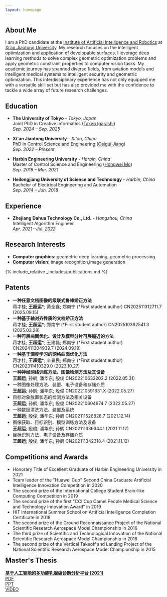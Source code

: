 ```yaml
---
layout: homepage
---
```


## About Me

[comment]: <> (I am a doctoral candidate in the <a href="http://www.aiar.xjtu.edu.cn/#">Institute of Artificial Intelligence and Robotics</a>)

[comment]: <> (of <a href="http://en.xjtu.edu.cn">Xi’an Jiaotong University</a>. )

[comment]: <> (I focus on applying artificial intelligence methods to computer graphics problems.)

[//]: # (I was born in Fuyang, China in 1997, and am currently pursuing a PhD at the <a href="http://www.aiar.xjtu.edu.cn/#">Institute of Artificial Intelligence and Robotics</a> at <a href="http://en.xjtu.edu.cn">Xi’an Jiaotong University</a>. )

[//]: # (My current research topic is intelligent optimization and application of developable surfaces, which use deep learning methods to solve geometric optimization problems, and apply geometric constraint properties to computer vision tasks. <br>)

[//]: # ()
[//]: # (Throughout my academic and professional journey, I have explored various fields, ranging from aviation models to intelligent medical systems, and from intelligent security systems to geometric optimization. At each stage, I have achieved notable successes.)

[//]: # (This diverse research background has equipped me with the confidence and skills to tackle a wide array of research challenges, both now and in the future.)

[//]: # (When facing challenges, I believe I just need some time to adapt and resolve them.)

I am a PhD candidate at the <a href="http://www.aiar.xjtu.edu.cn/#">Institute of Artificial Intelligence and Robotics</a> at <a href="http://en.xjtu.edu.cn">Xi’an Jiaotong University</a>.
My research focuses on the intelligent optimization and application of developable surfaces. I leverage deep learning methods to solve complex geometric optimization problems and apply geometric constraint properties to computer vision tasks.
My academic journey has spanned diverse fields, from aviation models and intelligent medical systems to intelligent security and geometric optimization. This interdisciplinary experience has not only equipped me with a versatile skill set but has also provided me with the confidence to tackle a wide array of future research challenges.

## **Education**
- **The University of Tokyo** - *Tokyo, Japan*<br>
  Joint PhD in Creative Informatics (<a href="https://www-ui.is.s.u-tokyo.ac.jp/~takeo/">Takeo Igarashi</a>)  
  *Sep. 2024 – Sep. 2025*

- **Xi'an Jiaotong University** - *Xi'an, China*  
  PhD in Control Science and Engineering (<a href="https://gr.xjtu.edu.cn/en/web/jiang/home">Caigui Jiang</a>)  
  *Sep. 2022 – Present*

- **Harbin Engineering University** - *Harbin, China*  
  Master of Control Science and Engineering (<a href="https://homepage.hrbeu.edu.cn/web/mohongwei">Hongwei Mo</a>)<br>
  *Sep. 2018 – Mar. 2021*

- **Heilongjiang University of Science and Technology** - *Harbin, China*  
  Bachelor of Electrical Engineering and Automation  
  *Sep. 2014 – Jun. 2018*
  
## **Experience**
- **Zhejiang Dahua Technology Co., Ltd.** - *Hangzhou, China*<br>
  Intelligent Algorithm Engineer<br>
  *Apr. 2021--Jul. 2022*

## Research Interests

- **Computer graphics:** geometric deep learning, geometric processing
- **Computer vision:** image recognition,image generation

{% include_relative _includes/publications.md %}

## Patents
<ul>
 <li>
    <strong>一种任意文档图像的级联式鲁棒矫正方法</strong><br>
    蒋才桂; <strong>王超运*</strong>; 黄全鑫; 郑南宁 (*First student author) CN202511312711.7 (2025.09.15)
  </li>
  <li>
    <strong>一种基于轴对齐性质的文档矫正方法</strong><br>
    蒋才桂; <strong>王超运*</strong>; 郑南宁 (*First student author) CN202510382541.3 (2025.03.28)
  </li>
  <li>
    <strong>一种可展曲面优化、设计及模型分片可展逼近的方法</strong><br>
    蒋才桂; <strong>王超运*</strong>; 王建磊; 郑南宁 (*First student author) CN202411304939.7 (2024.09.19)
  </li>
  <li>
    <strong>一种基于深度学习的网格曲面优化方法</strong><br>
    蒋才桂; <strong>王超运*</strong>; 辛景民; 郑南宁 (*First student author) CN202311410329.0 (2023.10.27)
  </li>
  <li>
    <strong>一种神经网络训练方法、图像检测方法及其设备</strong><br>
    <strong>王超运</strong>; 孙鹤; 潘华东; 殷俊 CN202210632202.2 (2022.05.31)
  </li>
  <li>
    一种图像处理方法、装置、电子设备和存储介质<br>
    <strong>王超运</strong>; 孙鹤; 潘华东; 殷俊 CN202210591631.X (2022.05.27)
  </li>
  <li>
    目标对象放置状态的检测方法及相关设备<br>
    <strong>王超运</strong>; 孙鹤; 潘华东; 殷俊 CN202210604674.7 (2022.05.27)
  </li>
  <li>
    一种数据清洗方法、装置及系统<br>
    <strong>王超运</strong>; 殷俊; 潘华东; 孙鹤 CN202111526828.7 (2021.12.14)
  </li>
  <li>
    图像获取、目标识别、模型训练方法及设备<br>
    <strong>王超运</strong>; 殷俊; 潘华东; 孙鹤 CN202111339344.1 (2021.11.12)
  </li>
  <li>
    目标识别方法、电子设备及存储介质<br>
    <strong>王超运</strong>; 殷俊; 潘华东; 孙鹤 CN202111342318.4 (2021.11.12)
  </li>
</ul>

<section>
  <h2><strong>Competitions and Awards</strong></h2>
  <ul>
    <li>Honorary Title of Excellent Graduate of Harbin Engineering University in 2021</li>
    <li>Team leader of the "Huawei Cup" Second China Graduate Artificial Intelligence Innovation Competition in 2020</li>
    <li>The second prize of the International College Student Brain-like Computing Competition in 2019</li>
    <li>The second prize of the first "CCI Cup Camel People Medical Science and Technology Innovation Award" in 2019</li>
    <li>HIT International Summer School on Artificial Intelligence Completion Certificate in 2018</li>
    <li>The second prize of the Ground Reconnaissance Project of the National Scientific Research Aerospace Model Championship in 2016</li>
    <li>The third prize of Scientific and Technological Innovation of the National Scientific Research Aerospace Model Championship in 2016</li>
    <li>The second prize of the Vertical Takeoff and Landing Project of the National Scientific Research Aerospace Model Championship in 2015</li>
  </ul>
</section>

<section>
<h2 style="margin-top: 0;">Master's Thesis</h2>
<a href="https://kns.cnki.net/kcms2/article/abstract?v=Skeo7MzZydY33J0rQaalVxX4K2_R89GuxennJ07fha-36xNwp6ba9oz3SSAm-4ImS4EXqofw3n12Phaw5UZJ2N6EGrHvRQ-ZdMotpAYJRUacj4PQkOHQYA==&uniplatform=NZKPT&language=gb">
  <strong>基于人工智能的多功能乳腺癌诊断分析平台 (2021)</strong>
</a><br>
<a href="https://drive.google.com/file/d/1cTnS0bcDvAlaAp3HV3i_yqSUrCi_JNYu/view?usp=sharing">PDF</a><br>
<a href="https://docs.google.com/presentation/d/10qVcWg3ehN37vySfuJOWIkxt_4N842nG/edit?usp=sharing&ouid=115573259815305037124&rtpof=true&sd=true">PPT</a><br>
<a href="https://drive.google.com/file/d/1o6RVkOwdBFp-m6Z_x8DpmFhWAbu9oIXx/view?usp=sharing">VIDEO</a><br>
</section>